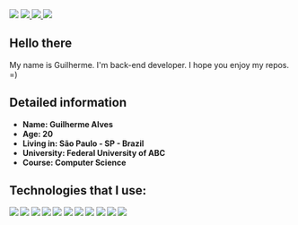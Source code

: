 <div>
  <a href = "https://www.linkedin.com/in/guilherme-martins-8286771a4/" ><img src="https://img.shields.io/badge/LinkedIn-0077B5?style=for-the-badge&logo=linkedin&logoColor=white" /></a>
<a href = "{https://www.instagram.com/guiisl}"><img src="{https://img.shields.io/badge/Instagram-E4405F?style=for-the-badge&logo=instagram&logoColor=white}" /> </a>
<a href = "https://t.me/castmoon" > <img src="https://img.shields.io/badge/Telegram-2CA5E0?style=for-the-badge&logo=telegram&logoColor=white" /> </a>
<a href = "mailto:academicgmag@gmail.com" ><img src="https://img.shields.io/badge/Gmail-D14836?style=for-the-badge&logo=gmail&logoColor=white" /></a>
</div>

<h2>Hello there</h2>

<p>My name is Guilherme. I'm back-end developer. I hope you enjoy my repos. =)</p>

<h2>Detailed information </h2>
<ul>
  <li><strong>Name:<strong> Guilherme Alves</li>
  <li><strong>Age: <strong>20</li>
  <li><strong>Living in: <strong>São Paulo - SP - Brazil</li>
  <li><strong>University: <strong>Federal University of ABC</li>
  <li><strong>Course: <strong>Computer Science</li>
</ul>
    
<h2>Technologies that I use:</h2>
  <div>
    <img src="https://img.shields.io/badge/JavaScript-F7DF1E?style=for-the-badge&logo=javascript&logoColor=black" />
    <img src="https://img.shields.io/badge/TypeScript-007ACC?style=for-the-badge&logo=typescript&logoColor=white" />
    <img src="https://img.shields.io/badge/PostgreSQL-316192?style=for-the-badge&logo=postgresql&logoColor=white" />
    <img src="https://img.shields.io/badge/MongoDB-4EA94B?style=for-the-badge&logo=mongodb&logoColor=white" />
    <img src="https://img.shields.io/badge/Node.js-43853D?style=for-the-badge&logo=node-dot-js&logoColor=white" />
    <img src="https://img.shields.io/badge/Express.js-000000?style=for-the-badge&logo=express&logoColor=white" />
    <img src="https://img.shields.io/badge/React-20232A?style=for-the-badge&logo=react&logoColor=61DAFB" />
    <img src="https://img.shields.io/badge/Docker-2CA5E0?style=for-the-badge&logo=docker&logoColor=white" />
    <img src="https://img.shields.io/badge/Git-F05032?style=for-the-badge&logo=git&logoColor=white" />
    <img src="https://img.shields.io/badge/Insomnia-5849be?style=for-the-badge&logo=Insomnia&logoColor=white" />
    <img src="https://img.shields.io/badge/microsoft%20azure-0089D6?style=for-the-badge&logo=microsoft-azure&logoColor=white" />
    </div>  
 
    

